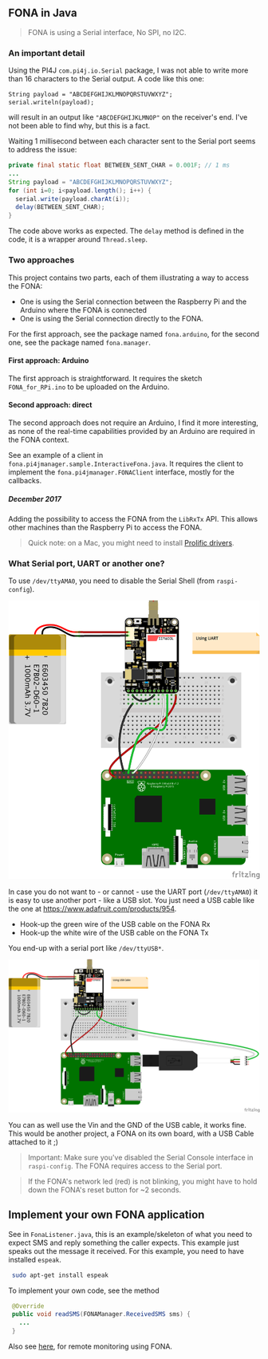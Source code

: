 ## FONA in Java
> FONA is using a Serial interface, No SPI, no I2C.

### An important detail
Using the PI4J `com.pi4j.io.Serial` package, I was not able to write more than 16 characters to the Serial output.
A code like this one:
```
String payload = "ABCDEFGHIJKLMNOPQRSTUVWXYZ";
serial.writeln(payload);
```
will result in an output like `"ABCDEFGHIJKLMNOP"` on the receiver's end.
I've not been able to find why, but this is a fact.

Waiting 1 millisecond between each character sent to the Serial port seems to address the issue:
```java
private final static float BETWEEN_SENT_CHAR = 0.001F; // 1 ms
...
String payload = "ABCDEFGHIJKLMNOPQRSTUVWXYZ";
for (int i=0; i<payload.length(); i++) {
  serial.write(payload.charAt(i));
  delay(BETWEEN_SENT_CHAR);
}
```
The code above works as expected. The `delay` method is defined in the code, it is a wrapper around `Thread.sleep`.

### Two approaches
This project contains two parts, each of them illustrating a way to access the FONA:
* One is using the Serial connection between the Raspberry Pi and the Arduino where the FONA is connected
* One is using the Serial connection directly to the FONA.

For the first approach, see the package named `fona.arduino`, for the second one, see the package named `fona.manager`.

#### First approach: Arduino
The first approach is straightforward. It requires the sketch `FONA_for_RPi.ino` to be uploaded on the Arduino.

#### Second approach: direct
The second approach does not require an Arduino, I find it more interesting, as none of the real-time capabilities
provided by an Arduino are required in the FONA context.

See an example of a client in `fona.pi4jmanager.sample.InteractiveFona.java`. It requires the client
to implement the `fona.pi4jmanager.FONAClient` interface, mostly for the callbacks.

##### December 2017
Adding the possibility to access the FONA from the `LibRxTx` API.
This allows other machines than the Raspberry Pi to access the FONA.

> Quick note: on a Mac, you might need to install [Prolific drivers](https://plugable.com/drivers/prolific/).

### What Serial port, UART or another one?
 To use `/dev/ttyAMA0`, you need to disable the Serial Shell (from `raspi-config`).

![FONA using UART](./FONA.png "UART")

 In case you do not want to - or cannot - use the UART port (`/dev/ttyAMA0`) it is easy to
 use another port - like a USB slot. You just need a USB cable like the
 one at https://www.adafruit.com/products/954.

 - Hook-up the green wire of the USB cable on the FONA Rx
 - Hook-up the white wire of the USB cable on the FONA Tx

You end-up with a serial port like `/dev/ttyUSB*`.

![FONA using USB Port](./FONA.USB.png "USB")

You can as well use the Vin and the GND of the USB cable, it works fine.
This would be another project, a FONA on its own board, with a USB Cable attached to it ;)

> Important: Make sure you've disabled the Serial Console interface in `raspi-config`. The FONA requires access to the Serial port.

> If the FONA's network led (red) is not blinking, you might have to hold down the FONA's reset button for ~2 seconds.


## Implement your own FONA application
See in `FonaListener.java`, this is an example/skeleton of what you need to expect SMS and reply
something the caller expects.
This example just speaks out the message it received.
For this example, you need to have installed `espeak`.
 ```bash
  sudo apt-get install espeak
 ```
To implement your own code, see the method
```java
 @Override
 public void readSMS(FONAManager.ReceivedSMS sms) {
   ...
 }
```

Also see [here](https://github.com/OlivierLD/navigation-desktop-user-exits/blob/master/src/olivsoftdesktopuserexits/FONAUserExit.java), for remote monitoring using FONA.
